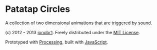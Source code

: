 # Patatap Circles

A collection of two dimensional animations that are triggered by sound.

(c) 2012 - 2013 [jonobr1](http://jonobr1.com/). Freely distributed under the [MIT License](http://opensource.org/licenses/MIT).

Prototyped with [Processing](http://processing.org/), built with [JavaScript](http://jonobr1.github.com/two.js).
